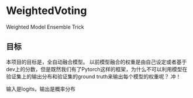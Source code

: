 # WeightedVoting
Weighted Model Ensemble Trick

## 目标

本项目的目标是，全自动融合模型。 以前模型融合的权重是由自己设定或者基于dev上的分数，但是既然我们有了Pytorch这样的框架，为什么不可以利用模型在验证集上的输出分布和验证集的ground truth来输出每个模型的权重呢？ 冲！


输入是logits，输出是概率分布
